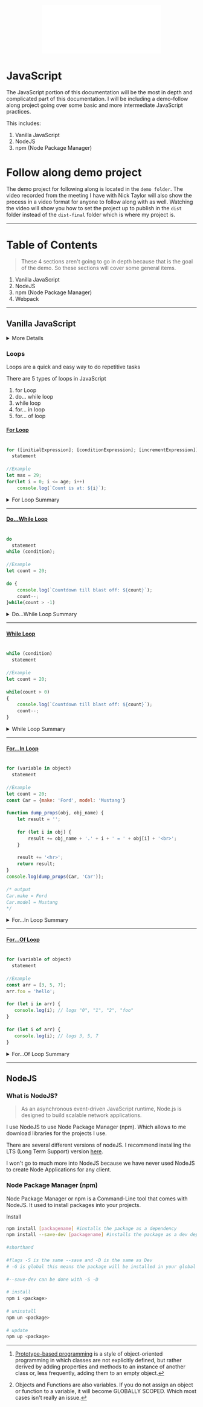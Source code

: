 <p align="center"><img src="../assets/ddinc-logo-white.svg" style="width: 33vw"></p>

# JavaScript

The JavaScript portion of this documentation will be the most in depth and complicated part of this documentation. I will be including a demo-follow along project going over some basic and more intermediate JavaScript practices. 

This includes: 

1. Vanilla JavaScript
2. NodeJS
3. npm (Node Package Manager)

# Follow along demo project

The demo project for following along is located in the `demo folder`. The video recorded from the meeting I have with Nick Taylor will also show the process in a video format for anyone to follow along with as well. Watching the video will show you how to set the project up to publish in the `dist` folder instead of the `dist-final` folder which is where my project is. 

---
# Table of Contents
>  These 4 sections aren't going to go in depth because that is the goal of the demo. So these sections will cover some general items.
1. Vanilla JavaScript
2. NodeJS
3. npm (Node Package Manager)
4. Webpack

---

## Vanilla JavaScript

<details>
<summary>More Details</summary>
This section will cover some basic ideas behind vanilla JavaScript and general variable typings.
	
What is JavaScript?
>JavaScript (JS) is a lightweight, interpreted, or just-in-time compiled programming language with first-class functions. While it is most well-known as the scripting language for Web pages, many non-browser environments also use it, such as Node.js, Apache CouchDB and Adobe Acrobat. JavaScript is a prototype-based[^1], multi-paradigm, single-threaded, dynamic language, supporting object-oriented, imperative, and declarative (e.g. functional programming) styles. Read more about JavaScript.
	
### Javascript Basics
	
We are going to over JavaScript basics. This will include variables, functions, and loops.
	
Good beginner resources.
1. [Clean Code JavaScript (GitHub Repo)](https://github.com/ryanmcdermott/clean-code-javascript)
> GitHub repo that goes over how to write clean and good code for other programmers to look at. Really good resource, especially for beginners before habits are formed. (Take it from me personally, I still go back on old habits sometimes.)
2. [You Don't Know JS (GitHub Repo)](https://github.com/getify/You-Dont-Know-JS)
> GitHub repo that contains a free book written by a Kyle Simpson, goes over the basics of JS entirely. He has other books that are written as well as a list of books hes still currently writing. His books are all free, with an option to pay if you feel like it.
	
### Basics
	
These are the basis of JavaScript and programming in general.
	
#### Var vs. Let vs. Const
	
We are going to go over the three ways to declare a variable in JavaScript.
var, let, and const.
	
But first you need to understand scope, so read the definitions on each type of scoping below.[^2]
	
<details>
<summary>Scope Definitions</summary>
<dl>
	
<dt>SCOPE</dt>
<dd>Scope essentially means where these variables are available for use. SCOPE can be defined as GLOBAL, LOCAL, and BLOCK (ES6 and up).</dd>
	
<dt>GLOBAL SCOPE</dt>
<dd>Any variable- var, let, const declared outside a block or function has global access from any script that is accessing it.</dd>
	
<dt>LOCAL SCOPE</dt>
<dd>Any variable declared inside of a function or block. But since those variables are only in the function, it means you can use that same variable name inside a different function without conflicts.</dd>
	
<dt>BLOCK SCOPE</dt>
<dd>let and const are the only variable declarations that can be in a block scope, giving the same access as if it was defined in a function as a LOCAL SCOPE.
	
This is use full for minor tasks where variables are being used for the same thing such as searching a list or the current iteration of loop where the common variable name for iteration is `i`.
</dd>
</dl>
	
</details>
	
#### Let
	
let is now preferred declaration for variables because it is more useful and you can declare variables without worry of overwriting an existing one.
> If you open the variable-declarations.js file you can use quokka to see the real-time output of these examples.
```JavaScript
//VAR DECLARATION
	
var greeter = 'hey hi';
var times = 4;
	
if (times > 3)
	var greeter = 'say Hello instead';
	
console.log(greeter); // say Hello instead
	
//LET Declaration
let greeting = 'say Hi';
if (true)
{
	let greeting = 'say Hello instead';
}
console.log(greeting);// say Hi
```

As you can see, with var the entire variable was re-declared, in an acutal program that could create serious issues that could take a while and many hours of debugging to figure depending how big the program is.
	
But with the `let` example you see that the re-declare isn't logged because it is scoped inside the `if` block, and if there wasn't an if block there, it would create a syntax error because `let` variables cannot be re-declared.
	
#### Const
A constant variable or `const` is a variable that holds a constant value, giving it the name. A `const` cannot be updated or re-declared. This makes `const` useful for variables that will never change their data type.
	
Most often I use `const` for arrays and objects, because its always going to stay and array or object, but the data inside will change.
	
`const` follows the same exact SCOPE rules as `let` so there is not really an example for me to show. But below I will write a quick snippet if you were to try and re-declaring it or update it.
	
``` JavaScript
const name = 'Brent';
name = 'Brett'; // error: cannot update constants.
	
const name = 'Edgar'; //error: cannot re-declare constants.
```

### Data Types
JavaScript has 9 data types, below I will list them all

```JavaScript
let age = 28 						   // Number
let integer = 3.14; 				   // Float
let name = 'brent' 					   // String
let truth = true; 					   // Boolean
let isNull = null; 					   // Null
let empty; 							   // Undefined
let fn = function(){return 'hello'};   // Function
let Person = {name: 'brent', age: 28}; // Object
let ages = [19,20,34,29,30] 		   // Array

```

### Conditionals
Conditionals are blocks of code that are executed based on a condition. Most common conditionals are `if/else` `switch` and `ternary`. I will briefly go over each one and how Null/Undefined are tested.

``` JavaScript
//If/else

if(condition)
{
	//execute code
}
else
{
	//execute code
}


//If/Else If/Else
if(condition1)
{
	//execute code
}
else if(condition2)
{
	//execute code
}
else
{
	//exectute code
}

//Switch Statement
switch(condition)
{
	case condition_1:
		//execute code
		break;
	case condition_2:
		//execute code
		break;

	default
		//execute code
		break;
}

//Ternary Statement
condition == true ? doThisIfTrue : doThisIfFalse; 
	
```

<details>
<summary>If/Else Statements</summary>
If/Else Statements
	
`If/Else` statement is the most used conditional it allows you to evaluate something and run a separate blocks of code based on whether something is `true` or `false`
	
`if/else if/else` is somewhat the same, it just allows you to evaluate more than two conditions, but personally if I need to evaluate more than two items I prefer to use a switch statement for readability.
</details>

<details>
<summary>Switch Statements</summary>
`Switch` statement is a block of code which you pass a condition to evaluate and you then have a `case` which is general a data type. For example Months in a calendar year, you would Jan-Dec as each case.
	
And when the condition matches one of the cases the block of code is ran inside that case.
	
If none of those conditions are met you can set a default clause which will run code, this would normally be some kind of log or something to indicate an error.
</details>

<details>
<summary>Ternary Operator</summary>
`Ternary` Operator takes 3 operands: a condition followed by a `?` then code to execute if the condition is true followed by `:` and then code to execute if the condition is false. 

Ternary is often used to replace short if statements that only execute one statement on each condition.
</details>

</details>

### Loops
Loops are a quick and easy way to do repetitive tasks

There are 5 types of loops in JavaScript
1. for Loop
2. do... while loop
3. while loop
4. for... in loop
5. for... of loop

#### [For Loop](https://developer.mozilla.org/en-US/docs/Web/JavaScript/Guide/Loops_and_iteration#for_statement)

``` JavaScript

for ([initialExpression]; [conditionExpression]; [incrementExpression])
  statement

//Example
let max = 29;
for(let i = 0; i <= age; i++)
	console.log(`Count is at: ${i}`);
```

<details>
	<summary>For Loop Summary</summary>
When a `for` loop executes, the following occurs:

1. The initializing expression `initialExpression`, if any, is executed. This expression usually initializes one or more loop counters, but the syntax allows an expression of any degree of complexity. This expression can also declare variables.

2. The `conditionExpression` expression is evaluated. If the value of `conditionExpression` is `true`, the loop statements execute. Otherwise, the `for` loop terminates. (If the conditionExpression expression is omitted entirely, the condition is assumed to be `true`. Be careful with this though, because you will create an infinite loop which will crash the application.)

3. The statement executes. To execute multiple statements, use a block statement `({ ... })` to group those statements.

4. If present, the update expression incrementExpression is executed.
   
5. Control returns to Step 2.
</details>

---

#### [Do...While Loop](https://developer.mozilla.org/en-US/docs/Web/JavaScript/Guide/Loops_and_iteration#do...while_statement)

``` JavaScript

do
  statement
while (condition);

//Example
let count = 20;

do {
	console.log(`Countdown till blast off: ${count}`);
	count--;
}while(count > -1)
```

<details>
<summary> Do...While Loop Summary</summary>

`statement` is always executed once before the condition is checked. (To execute multiple statements, use a block statement `({ ... })` to group those statements.)

If `condition` is `true`, the `statement` executes again. At the end of every execution, the `condition` is checked. When the `condition` is false, execution stops, and control passes to the statement following `do...while`.
</details>

---

#### [While Loop](https://developer.mozilla.org/en-US/docs/Web/JavaScript/Guide/Loops_and_iteration#while_statement)

``` JavaScript

while (condition)
  statement

//Example
let count = 20;

while(count > 0)
{
	console.log(`Countdown till blast off: ${count}`);
	count--;
}
```

<details>
<summary>While Loop Summary</summary>

If the `condition` becomes `false`, `statement` within the loop stops executing and control passes to the `statement` following the loop.

The condition test occurs before `statement` in the loop is executed. If the condition returns true, `statement` is executed and the condition is tested again. If the `condition` returns `false`, execution stops, and control is passed to the `statement` following `while`.

To execute multiple `statements`, use a block statement `({ ... })` to group those `statements`.
</details>

---

#### [For...In Loop](https://developer.mozilla.org/en-US/docs/Web/JavaScript/Guide/Loops_and_iteration#for...in_statement)

``` JavaScript

for (variable in object)
  statement

//Example
let count = 20;
const Car = {make: 'Ford', model: 'Mustang'}

function dump_props(obj, obj_name) {
	let result = '';

	for (let i in obj) {
		result += obj_name + '.' + i + ' = ' + obj[i] + '<br>';
	}

  	result += '<hr>';
  	return result;
}
console.log(dump_props(Car, 'Car'));

/* output
Car.make = Ford
Car.model = Mustang
*/
```
<details>
<summary>For...In Loop Summary</summary>

The `for...in` statement iterates a specified variable over all the enumerable properties of an object. For each distinct property, JavaScript executes the specified statements. A `for...in` statement looks as follows:
</details>

---

#### [For...Of Loop](https://developer.mozilla.org/en-US/docs/Web/JavaScript/Guide/Loops_and_iteration#for...in_statement)

``` JavaScript

for (variable of object)
  statement

//Example
const arr = [3, 5, 7];
arr.foo = 'hello';

for (let i in arr) {
   console.log(i); // logs "0", "1", "2", "foo"
}

for (let i of arr) {
   console.log(i); // logs 3, 5, 7
}
```
<details>
<summary>For...Of Loop Summary</summary>

The `for...of` statement creates a loop Iterating over iterable objects (including `Array`, `Map`, `Set`, `arguments` object and so on), invoking a custom iteration hook with statements to be executed for the value of each distinct property.
</details>

----

[^1]: [Prototype-based programming](https://developer.mozilla.org/en-US/docs/Glossary/Prototype-based_programming) is a style of object-oriented programming in which classes are not explicitly defined, but rather derived by adding properties and methods to an instance of another class or, less frequently, adding them to an empty object.
[^2]: Objects and Functions are also variables. If you do not assign an object or function to a variable, it will become GLOBALLY SCOPED. Which most cases isn't really an issue.

## NodeJS

### What is NodeJS?
>As an asynchronous event-driven JavaScript runtime, Node.js is designed to build scalable network applications.

I use NodeJS to use Node Package Manager (npm). Which allows to me download libraries for the projects I use.

There are several different versions of nodeJS. I recommend installing the LTS (Long Term Support) version [here](https://nodejs.org/en/download/). 

I won't go to much more into NodeJS because we have never used NodeJS to create Node Applications for any client.

### Node Package Manager (npm)
Node Package Manager or npm is a Command-Line tool that comes with NodeJS. It used to install packages into your projects. 

Install
```bash session
npm install [packagename] #installs the package as a dependency
npm install --save-dev [packagename] #installs the package as a dev dependency

#shorthand

#flags -S is the same --save and -D is the same as Dev
# -G is global this means the package will be installed in your global folder where nodeJS is installed compared to the project folder.

#--save-dev can be done with -S -D

# install
npm i <package>

# uninstall
npm un <package>

# update
npm up <package>
```
